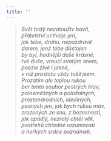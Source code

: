 ```yaml
---
title: ''
---
```


> _Svět hrdý nezatouživ bavit,  
> přátelství uctívaje jen,  
> jak tebe, druhu, nepozdravit  
> darem, jenž tebe důstojen  
> by byl, hodnější duše krásné,  
> tvé duše, vroucí svatým snem,  
> poezie živé i jasné,  
> v níž prostotu vždy tušil jsem.  
> Prozatím ale teplou rukou  
> ber tento soubor pestrých hlav,  
> polosměšných a položalných,  
> prostonárodních, ideálných,  
> psaných jen, jak bych rukou máv,  
> zrozených ze snu, z bezesnosti,  
> jak opadlý, nezralý chtěl věk,  
> postřehů chladné rozumnosti  
> a hořkých srdce poznámek._

